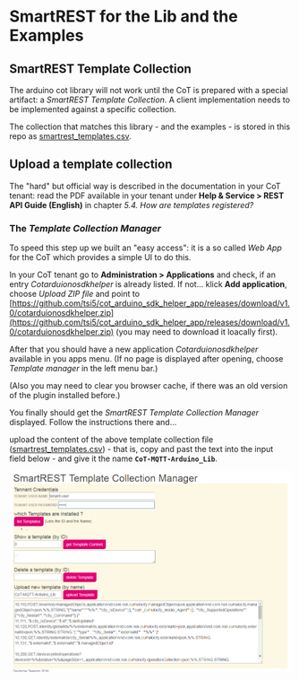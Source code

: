 # SmartREST for the Lib and the Examples

## SmartREST Template Collection
The arduino cot library will not work until the CoT is prepared with a special artifact: a *SmartREST Template Collection*. A client implementation needs to be implemented against a specific collection.

The collection that matches this library - and the examples - is stored in this repo as [smartrest_templates.csv](./smartrest_templates.csv).

## Upload a template collection
The "hard" but official way is described in the documentation  in your CoT tenant:
read the PDF available in your tenant under **Help & Service > REST API Guide (English)** in chapter *5.4. How are templates registered?*

### The *Template Collection Manager*
To speed this step up we built an "easy access":
it is a so called *Web App* for the CoT which provides a simple UI to do this.

In your CoT tenant go to **Administration > Applications** and check, if an entry *Cotarduionosdkhelper* is already listed. If not...
klick **Add  application**, choose *Upload ZIP file* and point to [https://github.com/tsi5/cot_arduino_sdk_helper_app/releases/download/v1.0/cotarduionosdkhelper.zip](https://github.com/tsi5/cot_arduino_sdk_helper_app/releases/download/v1.0/cotarduionosdkhelper.zip) (you may need to download it loacally first).

After that you should have a new application *Cotarduionosdkhelper* available in you apps menu. 
(If no page is displayed after opening, choose *Template manager* in the left menu bar.)

(Also you may need to clear you browser cache, if there was an old version of the plugin installed before.)

You finally should get the *SmartREST Template Collection Manager* displayed.
Follow the instructions there and...

upload the content of the above template collection file ([smartrest_templates.csv](./smartrest_templates.csv)) - that is, copy and past the text into the input field below - and give it the name **`CoT-MQTT-Arduino_Lib`**.

![Template Manager_screenshot](templ-mngr_screenshot.PNG)

